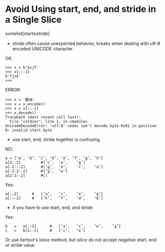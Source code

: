 # Avoid	Using	start,	end,	and	stride	in	a	Single Slice

somelist[start:end:stride]

* stride often cause unexpected behavior, breaks when dealing with utf-8 encoded UNICODE character

OK:
```
>>> x = b'ksjf'
>>> x[::-1]
b'fjsk'
>>>
```

ERROR:
```
>>> x = '翻译'
>>> x = x.encode()
>>> x = x[::-1]
>>> x.decode()
Traceback (most recent call last):
  File "<stdin>", line 1, in <module>
UnicodeDecodeError: 'utf-8' codec can't decode byte 0x91 in position 0: invalid start byte
```


* use start, end, stride together is confusing

NO:
```
a = [‘a’, ‘b’, ‘c’, ‘d’, ‘e’, ‘f’, ‘g’, ‘h’]
a[2::2]			#[‘c’,	‘e’,	‘g’]
a[-2::-2]		#[‘g’,	‘e’,	‘c’,	‘a’]
a[-2:2:-2]		#[‘g’,	‘e’]
a[2:2:-2]		#[]
```
Yes:
```
a[::2]		#	[‘a’,	‘c’,	‘e’,	‘g’]
a[::-2]		#	[‘h’,	‘f’,	‘d’,	‘b’]
```


* if you have to use start, end, and stride

Yes:
```
b	=	a[::2]		#	[‘a’,	‘c’,	‘e’,	‘g’]
c	=	b[1:-1]		#	[‘c’,	‘e’]
```

Or use itertool's islice method, but islice do not accept negative start, end or stride value